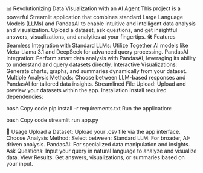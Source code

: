 📊 Revolutionizing Data Visualization with an AI Agent
This project is a powerful Streamlit application that combines standard Large Language Models (LLMs) and PandasAI to enable intuitive and intelligent data analysis and visualization. Upload a dataset, ask questions, and get insightful answers, visualizations, and analytics at your fingertips.
🛠️ Features
Seamless Integration with Standard LLMs: Utilize Together AI models like Meta-Llama 3.1 and DeepSeek for advanced query processing.
PandasAI Integration: Perform smart data analysis with PandasAI, leveraging its ability to understand and query datasets directly.
Interactive Visualizations: Generate charts, graphs, and summaries dynamically from your dataset.
Multiple Analysis Methods: Choose between LLM-based responses and PandasAI for tailored data insights.
Streamlined File Upload: Upload and preview your datasets within the app.
Installation
Install required dependencies:

bash
Copy code
pip install -r requirements.txt
Run the application:

bash
Copy code
streamlit run app.py

🚀 Usage
Upload a Dataset: Upload your .csv file via the app interface.
Choose Analysis Method: Select between:
Standard LLM: For broader, AI-driven analysis.
PandasAI: For specialized data manipulation and insights.
Ask Questions: Input your query in natural language to analyze and visualize data.
View Results: Get answers, visualizations, or summaries based on your input.

